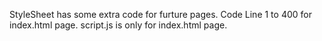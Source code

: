 StyleSheet has some extra code for furture pages.
Code Line 1 to 400 for index.html page.
script.js is only for index.html page.

